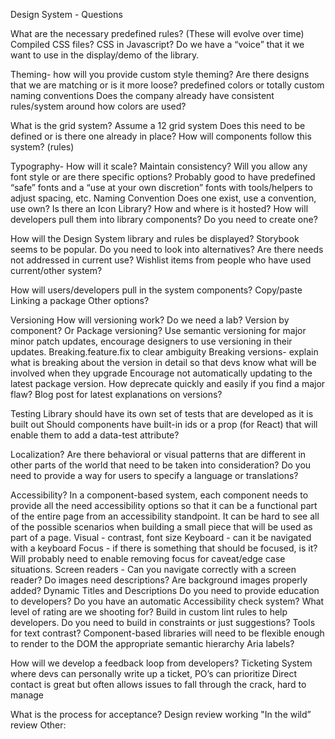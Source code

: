 Design System - Questions

What are the necessary predefined rules? (These will evolve over time) 
Compiled CSS files? CSS in Javascript?
Do we have a “voice” that it we want to use in the display/demo of the library.

Theming- how will you provide custom style theming? 
Are there designs that we are matching or is it more loose?
predefined colors or totally custom
naming conventions
Does the company already have consistent rules/system around how colors are used?

What is the grid system?
Assume a 12 grid system
Does this need to be defined or is there one already in place?
How will components follow this system? (rules)

Typography- 
How will it scale?
Maintain consistency?
Will you allow any font style or are there specific options? 
Probably good to have predefined “safe” fonts and a “use at your own discretion” fonts with tools/helpers to adjust spacing, etc.﻿ 
Naming Convention
Does one exist, use a convention, use own?
Is there an Icon Library?
How and where is it hosted?
How will developers pull them into library components?
Do you need to create one?

How will the Design System library and rules be displayed?
Storybook seems to be popular.
Do you need to look into alternatives?
Are there needs not addressed in current use?
Wishlist items from people who have used current/other system?

How will users/developers pull in the system components?
Copy/paste
Linking a package
Other options?

Versioning
How will versioning work? 
Do we need a lab?
Version by component?
Or Package versioning?
Use semantic versioning for major minor patch updates, encourage designers to use versioning in their updates.
Breaking.feature.fix to clear ambiguity
Breaking versions- explain what is breaking about the version in detail so that devs know what will be involved when they upgrade
Encourage not automatically updating to the latest package version.
How deprecate quickly and easily if you find a major flaw?
Blog post for latest explanations on versions?

Testing
Library should have its own set of tests that are developed as it is built out
Should components have built-in ids or a prop (for React) that will enable them to add a data-test attribute?


Localization?
Are there behavioral or visual patterns that are different in other parts of the world that need to be taken into consideration?
Do you need to provide a way for users to specify a language or translations?

Accessibility?
In a component-based system, each component needs to provide all the need accessibility options so that it can be a functional part of the entire page from an accessibility standpoint. It can be hard to see all of the possible scenarios when building a small piece that will be used as part of a page.
Visual - contrast, font size
Keyboard - can it be navigated with a keyboard
Focus - if there is something that should be focused, is it? Will probably need to enable removing focus for caveat/edge case situations.
Screen readers - Can you navigate correctly with a screen reader? Do images need descriptions? Are background images properly added?
Dynamic Titles and Descriptions
Do you need to provide education to developers?
Do you have an automatic Accessibility check system?
What level of rating are we shooting for?
Build in custom lint rules to help developers.
Do you need to build in constraints or just suggestions?
Tools for text contrast?
Component-based libraries will need to be flexible enough to render to the DOM the appropriate semantic hierarchy
Aria labels?

How will we develop a feedback loop from developers?
Ticketing System where devs can personally write up a ticket, PO’s can prioritize
Direct contact is great but often allows issues to fall through the crack, hard to manage

What is the process for acceptance? 
Design review
working "In the wild” review
Other:


